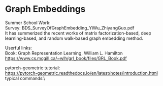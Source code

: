 # Graph Embeddings

Summer School Work: \
Survey: BDS_SurveyOfGraphEmbedding_YiWu_ZhiyangGuo.pdf\
It has summerized the recent works of matrix factorization-based, deep learning-based, and random walk-based graph embedding method.

Userful links:\
Book: Graph Representation Learning, William L. Hamilton\
https://www.cs.mcgill.ca/~wlh/grl_book/files/GRL_Book.pdf

pytorch-geometric tutorial:\
https://pytorch-geometric.readthedocs.io/en/latest/notes/introduction.html
typical commands:\
